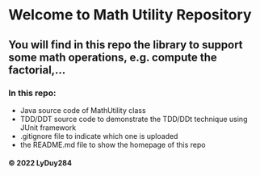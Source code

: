 # Welcome to Math Utility Repository
## You will find in this repo the library to support some math operations, e.g. compute the factorial,...

### In this repo:
* Java source code of MathUtility class
* TDD/DDT source code to demonstrate the TDD/DDt technique using JUnit framework
* .gitignore file to indicate which one is uploaded
* the README.md file to show the homepage of this repo

#### © 2022 LyDuy284
